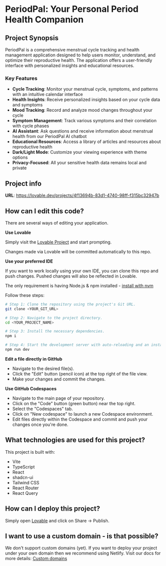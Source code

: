 
# PeriodPal: Your Personal Period Health Companion

## Project Synopsis

PeriodPal is a comprehensive menstrual cycle tracking and health management application designed to help users monitor, understand, and optimize their reproductive health. The application offers a user-friendly interface with personalized insights and educational resources.

### Key Features

- **Cycle Tracking**: Monitor your menstrual cycle, symptoms, and patterns with an intuitive calendar interface
- **Health Insights**: Receive personalized insights based on your cycle data and symptoms
- **Mood Tracking**: Record and analyze mood changes throughout your cycle
- **Symptom Management**: Track various symptoms and their correlation with cycle phases
- **AI Assistant**: Ask questions and receive information about menstrual health from our PeriodPal AI chatbot
- **Educational Resources**: Access a library of articles and resources about reproductive health
- **Dark/Light Mode**: Customize your viewing experience with theme options
- **Privacy-Focused**: All your sensitive health data remains local and private

## Project info

**URL**: https://lovable.dev/projects/4f13694b-83d1-4740-98ff-f315bc32947b

## How can I edit this code?

There are several ways of editing your application.

**Use Lovable**

Simply visit the [Lovable Project](https://lovable.dev/projects/4f13694b-83d1-4740-98ff-f315bc32947b) and start prompting.

Changes made via Lovable will be committed automatically to this repo.

**Use your preferred IDE**

If you want to work locally using your own IDE, you can clone this repo and push changes. Pushed changes will also be reflected in Lovable.

The only requirement is having Node.js & npm installed - [install with nvm](https://github.com/nvm-sh/nvm#installing-and-updating)

Follow these steps:

```sh
# Step 1: Clone the repository using the project's Git URL.
git clone <YOUR_GIT_URL>

# Step 2: Navigate to the project directory.
cd <YOUR_PROJECT_NAME>

# Step 3: Install the necessary dependencies.
npm i

# Step 4: Start the development server with auto-reloading and an instant preview.
npm run dev
```

**Edit a file directly in GitHub**

- Navigate to the desired file(s).
- Click the "Edit" button (pencil icon) at the top right of the file view.
- Make your changes and commit the changes.

**Use GitHub Codespaces**

- Navigate to the main page of your repository.
- Click on the "Code" button (green button) near the top right.
- Select the "Codespaces" tab.
- Click on "New codespace" to launch a new Codespace environment.
- Edit files directly within the Codespace and commit and push your changes once you're done.

## What technologies are used for this project?

This project is built with:

- Vite
- TypeScript
- React
- shadcn-ui
- Tailwind CSS
- React Router
- React Query

## How can I deploy this project?

Simply open [Lovable](https://lovable.dev/projects/4f13694b-83d1-4740-98ff-f315bc32947b) and click on Share -> Publish.

## I want to use a custom domain - is that possible?

We don't support custom domains (yet). If you want to deploy your project under your own domain then we recommend using Netlify. Visit our docs for more details: [Custom domains](https://docs.lovable.dev/tips-tricks/custom-domain/)
